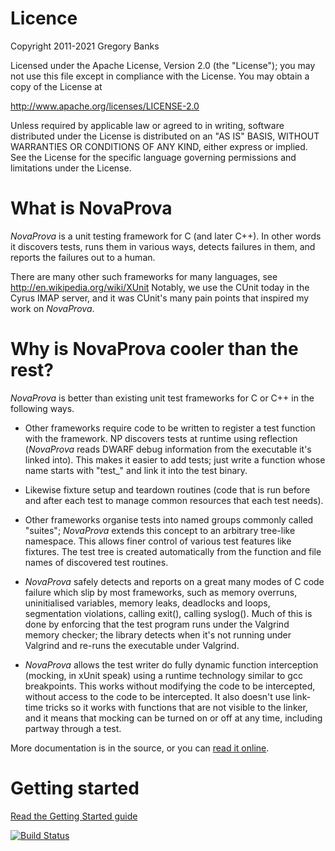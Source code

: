 # Licence #

Copyright 2011-2021 Gregory Banks

Licensed under the Apache License, Version 2.0 (the "License");
you may not use this file except in compliance with the License.
You may obtain a copy of the License at

  http://www.apache.org/licenses/LICENSE-2.0

Unless required by applicable law or agreed to in writing, software
distributed under the License is distributed on an "AS IS" BASIS,
WITHOUT WARRANTIES OR CONDITIONS OF ANY KIND, either express or implied.
See the License for the specific language governing permissions and
limitations under the License.

# What is NovaProva #

*NovaProva* is a unit testing framework for C (and later C++). In other
words it discovers tests, runs them in various ways, detects failures
in them, and reports the failures out to a human.

There are many other such frameworks for many languages, see
http://en.wikipedia.org/wiki/XUnit  Notably, we use the CUnit today
in the Cyrus IMAP server, and it was CUnit's many pain points that
inspired my work on *NovaProva*.

# Why is NovaProva cooler than the rest? #

*NovaProva* is better than existing unit test frameworks for C or C++
in the following ways.

* Other frameworks require code to be written to register a test
  function with the framework.  NP discovers tests at runtime using
  reflection (*NovaProva* reads DWARF debug information from the executable
  it's linked into). This makes it easier to add tests; just write a
  function whose name starts with "test_" and link it into the test
  binary.

* Likewise fixture setup and teardown routines (code that is run before
  and after each test to manage common resources that each test needs).

* Other frameworks organise tests into named groups commonly called
  "suites"; *NovaProva* extends this concept to an arbitrary tree-like
  namespace. This allows finer control of various test features like
  fixtures. The test tree is created automatically from the function
  and file names of discovered test routines.

* *NovaProva* safely detects and reports on a great many modes
  of C code failure which slip by most frameworks, such as memory
  overruns, uninitialised variables, memory leaks, deadlocks and
  loops, segmentation violations, calling exit(), calling syslog().
  Much of this is done by enforcing that the test program runs under
  the Valgrind memory checker; the library detects when it's not running
  under Valgrind and re-runs the executable under Valgrind.

* *NovaProva* allows the test writer do fully dynamic function
  interception (mocking, in xUnit speak) using a runtime technology
  similar to gcc breakpoints.  This works without modifying the code
  to be intercepted, without access to the code to be intercepted.
  It also doesn't use link-time tricks so it works with functions that
  are not visible to the linker, and it means that mocking can be turned
  on or off at any time, including partway through a test.

More documentation is in the source, or you can
[read it online](http://novaprova.readthedocs.org/en/latest/).

# Getting started #

[Read the Getting Started guide](http://novaprova.readthedocs.org/en/latest/getting-started.html)

[![Build Status](https://travis-ci.org/novaprova/novaprova.svg?branch=1.5rc1)](https://travis-ci.org/novaprova/novaprova)

